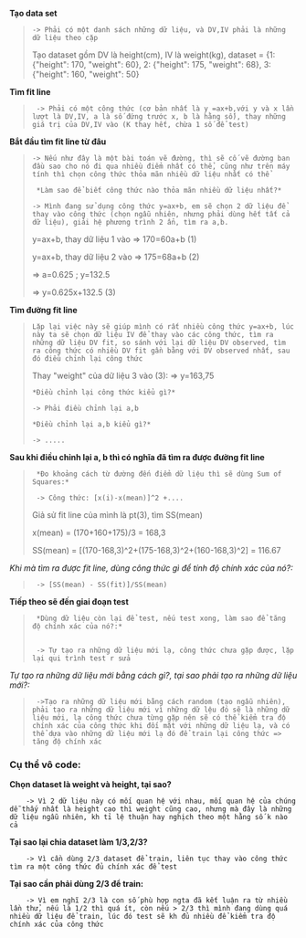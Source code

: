 **Tạo data set**

 >     -> Phải có một danh sách những dữ liệu, và DV,IV phải là những dữ liệu theo cặp
 > Tạo dataset gồm DV là height(cm), IV là weight(kg), dataset = {1: {"height": 170, "weight": 60}, 2: {"height": 175, "weight": 68}, 3: {"height": 160, "weight": 50}

**Tìm fit line**
	
 >      -> Phải có một công thức (cơ bản nhất là y =ax+b,với y và x lần lượt là DV,IV, a là số đứng trước x, b là hằng số), thay những giá trị của DV,IV vào (K thay hết, chừa 1 số để test)

**Bắt đầu tìm fit line từ đâu**
	
>     -> Nếu như đây là một bài toán vẽ đường, thì sẽ cố vẽ đường ban đầu sao cho nó đi qua nhiều điểm nhất có thể, cũng như trên máy tính thì chọn công thức thỏa mãn nhiều dữ liệu nhất có thể
>      	
>      *Làm sao để biết công thức nào thỏa mãn nhiều dữ liệu nhất?*
>	      
>     -> Mình đang sử dụng công thức y=ax+b, em sẽ chọn 2 dữ liệu để thay vào công thức (chọn ngẫu nhiên, nhưng phải dùng hết tất cả dữ liệu), giải hệ phương trình 2 ẩn, tìm ra a,b.
> y=ax+b, thay dữ liệu 1 vào => 170=60a+b (1)
> 
> y=ax+b, thay dữ liệu 2 vào => 175=68a+b (2)
> 
> => a=0.625 ; y=132.5
> 
> => y=0.625x+132.5 (3)

**Tìm đường fit line**
	
>     Lặp lại việc này sẽ giúp mình có rất nhiều công thức y=ax+b, lúc này ta sẽ chọn dữ liệu IV để thay vào các công thức, tìm ra những dữ liệu DV fit, so sánh với lại dữ liệu DV observed, tìm ra công thức có nhiều DV fit gần bằng với DV observed nhất, sau đó điều chỉnh lại công thức
>
> Thay "weight" của dữ liệu 3 vào (3): => y=163,75
> 
>     *Điều chỉnh lại công thức kiểu gì?*
>	
>     -> Phải điều chỉnh lại a,b
>	
>     *Điều chỉnh lại a,b kiểu gì?*
>	
>     -> .....

**Sau khi điều chỉnh lại a, b thì có nghĩa đã tìm ra được đường fit line**
	
>      *Đo khoảng cách từ đường đến điểm dữ liệu thì sẽ dùng Sum of Squares:*
>	
>      -> Công thức: [x(i)-x(mean)]^2 +....
>
> Giả sử fit line của mình là pt(3), tìm SS(mean)
>
> x(mean) = (170+160+175)/3 = 168,3
>
> SS(mean) = [(170-168,3)^2+(175-168,3)^2+(160-168,3)^2] = 116.67
> 
*Khi mà tìm ra được fit line, dùng công thức gì để tính độ chính xác của nó?:*
	
>      -> [SS(mean) - SS(fit)]/SS(mean)

**Tiếp theo sẽ đến giai đoạn test**
	
 >      *Dùng dữ liệu còn lại để test, nếu test xong, làm sao để tăng độ chính xác của nó?:*
> 
>	
 >      -> Tự tạo ra những dữ liệu mới lạ, công thức chưa gặp được, lặp lại qui trình test r sửa
	
 *Tự tạo ra những dữ liệu mới bằng cách gì?, tại sao phải tạo ra những dữ liệu mới?:*
	
 >      ->Tạo ra những dữ liệu mới bằng cách random (tạo ngẫu nhiên), phải tạo ra những dữ liệu mới vì những dữ lệu đó sẽ là những dữ liệu mới, lạ công thức chưa từng gặp nên sẽ có thể kiểm tra độ chính xác của công thức khi đối mặt với những dữ liệu lạ, và có thể dựa vào những dữ liệu mới lạ đó để train lại công thức => tăng độ chính xác


### Cụ thể vô code:

**Chọn dataset là weight và height, tại sao?**

        -> Vì 2 dữ liệu này có mối quan hệ với nhau, mối quan hệ của chúng dễ thấy nhất là height cao thì weight cũng cao, nhưng mà đây là những dữ liệu ngẫu nhiên, kh tỉ lệ thuận hay nghịch theo một hằng số k nào cả

**Tại sao lại chia dataset làm 1/3,2/3?**

        -> Vì cần dùng 2/3 dataset để train, liên tục thay vào công thức tìm ra một công thức đủ chính xác để test

**Tại sao cần phải dùng 2/3 để train:**

        -> Vì em nghĩ 2/3 là con số phù hợp ngta đã kết luận ra từ nhiều lần thử, nếu là 1/2 thì quá ít, còn nếu > 2/3 thì mình đang dùng quá nhiều dữ liệu để train, lúc đó test sẽ kh đủ nhiều để kiểm tra độ chính xác của công thức
